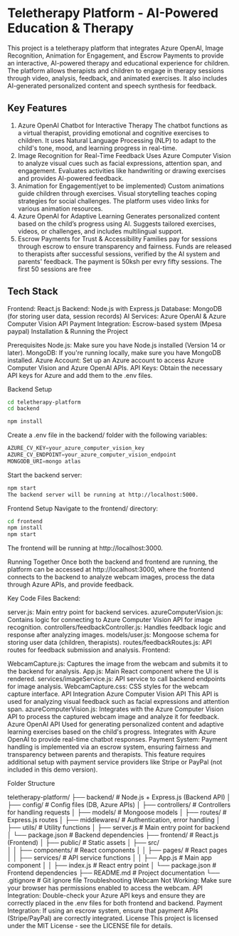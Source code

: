 # Teletherapy Platform - AI-Powered Education & Therapy
This project is a teletherapy platform that integrates Azure OpenAI, Image Recognition, Animation for Engagement, and Escrow Payments to provide an interactive, AI-powered therapy and educational experience for children. The platform allows therapists and children to engage in therapy sessions through video, analysis, feedback, and animated exercises. It also includes AI-generated personalized content and speech synthesis for feedback.

## Key Features

1. Azure OpenAI Chatbot for Interactive Therapy
The chatbot functions as a virtual therapist, providing emotional and cognitive exercises to children.
It uses Natural Language Processing (NLP) to adapt to the child's tone, mood, and learning progress in real-time.
2. Image Recognition for Real-Time Feedback
Uses Azure Computer Vision to analyze visual cues such as facial expressions, attention span, and engagement.
Evaluates activities like handwriting or drawing exercises and provides AI-powered feedback.
3. Animation for Engagement(yet to be implemented)
Custom animations guide children through exercises.
Visual storytelling teaches coping strategies for social challenges.
The platform uses video links for various animation resources.
4. Azure OpenAI for Adaptive Learning
Generates personalized content based on the child’s progress using AI.
Suggests tailored exercises, videos, or challenges, and includes multilingual support.
5. Escrow Payments for Trust & Accessibility
Families pay for sessions through escrow to ensure transparency and fairness.
Funds are released to therapists after successful sessions, verified by the AI system and parents' feedback.
The payment is 50ksh per evry fifty sessions. The first 50 sessions are free

## Tech Stack

Frontend: React.js
Backend: Node.js with Express.js
Database: MongoDB (for storing user data, session records)
AI Services: Azure OpenAI & Azure Computer Vision API
Payment Integration: Escrow-based system (Mpesa paypal)
Installation & Running the Project

Prerequisites
Node.js: Make sure you have Node.js installed (Version 14 or later).
MongoDB: If you're running locally, make sure you have MongoDB installed.
Azure Account: Set up an Azure account to access Azure Computer Vision and Azure OpenAI APIs.
API Keys: Obtain the necessary API keys for Azure and add them to the .env files.

Backend Setup

``` bash
cd teletherapy-platform
cd backend

npm install
```
Create a .env file in the backend/ folder with the following variables:
``` js
AZURE_CV_KEY=your_azure_computer_vision_key
AZURE_CV_ENDPOINT=your_azure_computer_vision_endpoint
MONGODB_URI=mongo atlas
```
Start the backend server:
```bash
npm start
The backend server will be running at http://localhost:5000.
```
Frontend Setup
Navigate to the frontend/ directory:
```bash
cd frontend
npm install
npm start
```
The frontend will be running at http://localhost:3000.

Running Together
Once both the backend and frontend are running, the platform can be accessed at http://localhost:3000, where the frontend connects to the backend to analyze webcam images, process the data through Azure APIs, and provide feedback.

Key Code Files
Backend:

server.js: Main entry point for backend services.
azureComputerVision.js: Contains logic for connecting to Azure Computer Vision API for image recognition.
controllers/feedbackController.js: Handles feedback logic and response after analyzing images.
models/user.js: Mongoose schema for storing user data (children, therapists).
routes/feedbackRoutes.js: API routes for feedback submission and analysis.
Frontend:

WebcamCapture.js: Captures the image from the webcam and submits it to the backend for analysis.
App.js: Main React component where the UI is rendered.
services/imageService.js: API service to call backend endpoints for image analysis.
WebcamCapture.css: CSS styles for the webcam capture interface.
API Integration
Azure Computer Vision API
This API is used for analyzing visual feedback such as facial expressions and attention span.
azureComputerVision.js: Integrates with the Azure Computer Vision API to process the captured webcam image and analyze it for feedback.
Azure OpenAI API
Used for generating personalized content and adaptive learning exercises based on the child's progress.
Integrates with Azure OpenAI to provide real-time chatbot responses.
Payment System:
Payment handling is implemented via an escrow system, ensuring fairness and transparency between parents and therapists.
This feature requires additional setup with payment service providers like Stripe or PayPal (not included in this demo version).

Folder Structure

teletherapy-platform/
├── backend/                     # Node.js + Express.js (Backend API)
│   ├── config/                  # Config files (DB, Azure APIs)
│   ├── controllers/             # Controllers for handling requests
│   ├── models/                  # Mongoose models
│   ├── routes/                  # Express.js routes
│   ├── middlewares/             # Authentication, error handling
│   ├── utils/                   # Utility functions
│   ├── server.js                # Main entry point for backend
│   └── package.json             # Backend dependencies
├── frontend/                    # React.js (Frontend)
│   ├── public/                  # Static assets
│   ├── src/                     
│   │   ├── components/          # React components
│   │   ├── pages/               # React pages
│   │   ├── services/            # API service functions
│   │   ├── App.js               # Main app component
│   │   ├── index.js             # React entry point
│   └── package.json             # Frontend dependencies
├── README.md                    # Project documentation
└── .gitignore                   # Git ignore file
Troubleshooting
Webcam Not Working: Make sure your browser has permissions enabled to access the webcam.
API Integration: Double-check your Azure API keys and ensure they are correctly placed in the .env files for both frontend and backend.
Payment Integration: If using an escrow system, ensure that payment APIs (Stripe/PayPal) are correctly integrated.
License
This project is licensed under the MIT License - see the LICENSE file for details.


